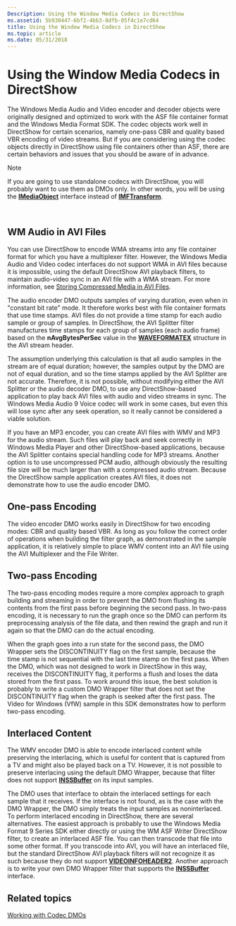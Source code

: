 ```yaml
---
Description: Using the Window Media Codecs in DirectShow
ms.assetid: 5b930447-6bf2-4bb3-8dfb-05f4c1e7cd64
title: Using the Window Media Codecs in DirectShow
ms.topic: article
ms.date: 05/31/2018
---
```


# Using the Window Media Codecs in DirectShow

The Windows Media Audio and Video encoder and decoder objects were originally designed and optimized to work with the ASF file container format and the Windows Media Format SDK. The codec objects work well in DirectShow for certain scenarios, namely one-pass CBR and quality based VBR encoding of video streams. But if you are considering using the codec objects directly in DirectShow using file containers other than ASF, there are certain behaviors and issues that you should be aware of in advance.

> [!Note]  
> If you are going to use standalone codecs with DirectShow, you will probably want to use them as DMOs only. In other words, you will be using the [**IMediaObject**](https://msdn.microsoft.com/library/Dd406926(v=VS.85).aspx) interface instead of [**IMFTransform**](/windows/desktop/api/mftransform/nn-mftransform-imftransform).

 

## WM Audio in AVI Files

You can use DirectShow to encode WMA streams into any file container format for which you have a multiplexer filter. However, the Windows Media Audio and Video codec interfaces do not support WMA in AVI files because it is impossible, using the default DirectShow AVI playback filters, to maintain audio-video sync in an AVI file with a WMA stream. For more information, see [Storing Compressed Media in AVI Files](storingcompressedmediainavifiles.md).

The audio encoder DMO outputs samples of varying duration, even when in "constant bit rate" mode. It therefore works best with file container formats that use time stamps. AVI files do not provide a time stamp for each audio sample or group of samples. In DirectShow, the AVI Splitter filter manufactures time stamps for each group of samples (each audio frame) based on the **nAvgBytesPerSec** value in the [**WAVEFORMATEX**](https://msdn.microsoft.com/library/Dd390970(v=VS.85).aspx) structure in the AVI stream header.

The assumption underlying this calculation is that all audio samples in the stream are of equal duration; however, the samples output by the DMO are not of equal duration, and so the time stamps applied by the AVI Splitter are not accurate. Therefore, it is not possible, without modifying either the AVI Splitter or the audio decoder DMO, to use any DirectShow-based application to play back AVI files with audio and video streams in sync. The Windows Media Audio 9 Voice codec will work in some cases, but even this will lose sync after any seek operation, so it really cannot be considered a viable solution.

If you have an MP3 encoder, you can create AVI files with WMV and MP3 for the audio stream. Such files will play back and seek correctly in Windows Media Player and other DirectShow-based applications, because the AVI Splitter contains special handling code for MP3 streams. Another option is to use uncompressed PCM audio, although obviously the resulting file size will be much larger than with a compressed audio stream. Because the DirectShow sample application creates AVI files, it does not demonstrate how to use the audio encoder DMO.

## One-pass Encoding

The video encoder DMO works easily in DirectShow for two encoding modes: CBR and quality based VBR. As long as you follow the correct order of operations when building the filter graph, as demonstrated in the sample application, it is relatively simple to place WMV content into an AVI file using the AVI Multiplexer and the File Writer.

## Two-pass Encoding

The two-pass encoding modes require a more complex approach to graph building and streaming in order to prevent the DMO from flushing its contents from the first pass before beginning the second pass. In two-pass encoding, it is necessary to run the graph once so the DMO can perform its preprocessing analysis of the file data, and then rewind the graph and run it again so that the DMO can do the actual encoding.

When the graph goes into a run state for the second pass, the DMO Wrapper sets the DISCONTINUITY flag on the first sample, because the time stamp is not sequential with the last time stamp on the first pass. When the DMO, which was not designed to work in DirectShow in this way, receives the DISCONTINUITY flag, it performs a flush and loses the data stored from the first pass. To work around this issue, the best solution is probably to write a custom DMO Wrapper filter that does not set the DISCONTINUITY flag when the graph is seeked after the first pass. The Video for Windows (VfW) sample in this SDK demonstrates how to perform two-pass encoding.

## Interlaced Content

The WMV encoder DMO is able to encode interlaced content while preserving the interlacing, which is useful for content that is captured from a TV and might also be played back on a TV. However, it is not possible to preserve interlacing using the default DMO Wrapper, because that filter does not support [**INSSBuffer**](https://msdn.microsoft.com/library/Dd743243(v=VS.85).aspx) on its input samples.

The DMO uses that interface to obtain the interlaced settings for each sample that it receives. If the interface is not found, as is the case with the DMO Wrapper, the DMO simply treats the input samples as noninterlaced. To perform interlaced encoding in DirectShow, there are several alternatives. The easiest approach is probably to use the Windows Media Format 9 Series SDK either directly or using the WM ASF Writer DirectShow filter, to create an interlaced ASF file. You can then transcode that file into some other format. If you transcode into AVI, you will have an interlaced file, but the standard DirectShow AVI playback filters will not recognize it as such because they do not support [**VIDEOINFOHEADER2**](https://msdn.microsoft.com/library/Dd407326(v=VS.85).aspx). Another approach is to write your own DMO Wrapper filter that supports the [**INSSBuffer**](https://msdn.microsoft.com/library/Dd743243(v=VS.85).aspx) interface.

## Related topics

<dl> <dt>

[Working with Codec DMOs](workingwithcodecdmos.md)
</dt> </dl>

 

 



